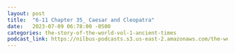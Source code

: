 ```yaml
---
layout: post
title:  "6-11 Chapter 35_ Caesar and Cleopatra"
date:   2023-07-09 06:78:00 -0500
categories: the-story-of-the-world-vol-1-ancient-times
podcast_link: https://nilbus-podcasts.s3.us-east-2.amazonaws.com/the-well-trained-mind/The%20Story%20of%20the%20World%20Vol.%201%20Ancient%20Times/6-11%20Chapter%2035_%20Caesar%20and%20Cleopatra.mp3
---
```

